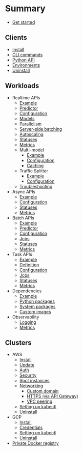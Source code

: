 # Summary

* [Get started](start.md)

## Clients

* [Install](clients/install.md)
* [CLI commands](clients/cli.md)
* [Python API](clients/python.md)
* [Environments](clients/environments.md)
* [Uninstall](clients/uninstall.md)

## Workloads

* Realtime APIs
  * [Example](workloads/realtime/example.md)
  * [Predictor](workloads/realtime/predictors.md)
  * [Configuration](workloads/realtime/configuration.md)
  * [Models](workloads/realtime/models.md)
  * [Parallelism](workloads/realtime/parallelism.md)
  * [Server-side batching](workloads/realtime/server-side-batching.md)
  * [Autoscaling](workloads/realtime/autoscaling.md)
  * [Statuses](workloads/realtime/statuses.md)
  * [Metrics](workloads/realtime/metrics.md)
  * Multi-model
    * [Example](workloads/realtime/multi-model/example.md)
    * [Configuration](workloads/realtime/multi-model/configuration.md)
    * [Caching](workloads/realtime/multi-model/caching.md)
  * Traffic Splitter
    * [Example](workloads/realtime/traffic-splitter/example.md)
    * [Configuration](workloads/realtime/traffic-splitter/configuration.md)
  * [Troubleshooting](workloads/realtime/troubleshooting.md)
* Async APIs
  * [Example](workloads/async/example.md)
  * [Configuration](workloads/async/configuration.md)
  * [Statuses](workloads/async/statuses.md)
  * [Metrics](workloads/async/metrics.md)
* Batch APIs
  * [Example](workloads/batch/example.md)
  * [Predictor](workloads/batch/predictors.md)
  * [Configuration](workloads/batch/configuration.md)
  * [Jobs](workloads/batch/jobs.md)
  * [Statuses](workloads/batch/statuses.md)
  * [Metrics](workloads/batch/metrics.md)
* Task APIs
  * [Example](workloads/task/example.md)
  * [Definition](workloads/task/definitions.md)
  * [Configuration](workloads/task/configuration.md)
  * [Jobs](workloads/task/jobs.md)
  * [Statuses](workloads/task/statuses.md)
  * [Metrics](workloads/task/metrics.md)
* Dependencies
  * [Example](workloads/dependencies/example.md)
  * [Python packages](workloads/dependencies/python-packages.md)
  * [System packages](workloads/dependencies/system-packages.md)
  * [Custom images](workloads/dependencies/images.md)
* Observability
  * [Logging](workloads/observability/logging.md)
  * [Metrics](workloads/observability/metrics.md)

## Clusters

* AWS
  * [Install](clusters/aws/install.md)
  * [Update](clusters/aws/update.md)
  * [Auth](clusters/aws/auth.md)
  * [Security](clusters/aws/security.md)
  * [Spot instances](clusters/aws/spot.md)
  * [Networking](clusters/aws/networking/index.md)
    * [Custom domain](clusters/aws/networking/custom-domain.md)
    * [HTTPS (via API Gateway)](clusters/aws/networking/https.md)
    * [VPC peering](clusters/aws/networking/vpc-peering.md)
  * [Setting up kubectl](clusters/aws/kubectl.md)
  * [Uninstall](clusters/aws/uninstall.md)
* GCP
  * [Install](clusters/gcp/install.md)
  * [Credentials](clusters/gcp/credentials.md)
  * [Setting up kubectl](clusters/gcp/kubectl.md)
  * [Uninstall](clusters/gcp/uninstall.md)
* [Private Docker registry](clusters/registry.md)

